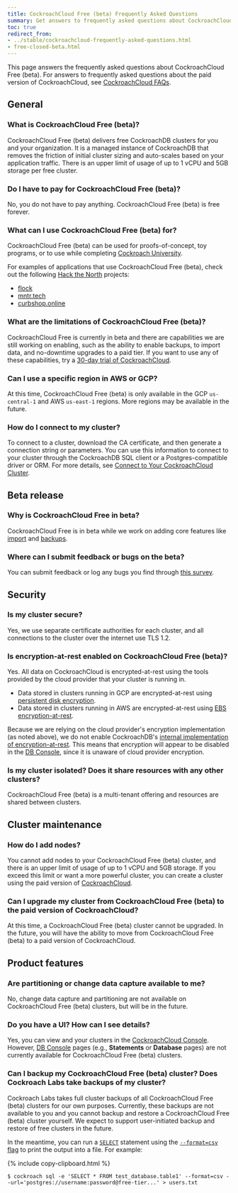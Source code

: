 ```yaml
---
title: CockroachCloud Free (beta) Frequently Asked Questions
summary: Get answers to frequently asked questions about CockroachCloud Free (beta)
toc: true
redirect_from:
- ../stable/cockroachcloud-frequently-asked-questions.html
- free-closed-beta.html
---
```


This page answers the frequently asked questions about CockroachCloud Free (beta). For answers to frequently asked questions about the paid version of CockroachCloud, see [CockroachCloud FAQs](frequently-asked-questions.html).

## General

### What is CockroachCloud Free (beta)?

CockroachCloud Free (beta) delivers free CockroachDB clusters for you and your organization. It is a managed instance of CockroachDB that removes the friction of initial cluster sizing and auto-scales based on your application traffic. There is an upper limit of usage of up to 1 vCPU and 5GB storage per free cluster.

### Do I have to pay for CockroachCloud Free (beta)?

No, you do not have to pay anything. CockroachCloud Free (beta) is free forever.

### What can I use CockroachCloud Free (beta) for?

CockroachCloud Free (beta) can be used for proofs-of-concept, toy programs, or to use while completing [Cockroach University](https://www.cockroachlabs.com/cockroach-university/).

For examples of applications that use CockroachCloud Free (beta), check out the following [Hack the North](https://hackthenorth.com/) projects:

- [flock](https://devpost.com/software/flock-figure-out-what-film-to-watch-with-friends)
- [mntr.tech](https://devpost.com/software/mntr-tech)
- [curbshop.online](https://devpost.com/software/curbshop-online)

### What are the limitations of CockroachCloud Free (beta)?

CockroachCloud Free is currently in beta and there are capabilities we are still working on enabling, such as the ability to enable backups, to import data, and no-downtime upgrades to a paid tier. If you want to use any of these capabilities, try a [30-day trial of CockroachCloud](quickstart-trial-cluster.html).

### Can I use a specific region in AWS or GCP?

At this time, CockroachCloud Free (beta) is only available in the GCP `us-central-1` and AWS `us-east-1` regions. More regions may be available in the future.

### How do I connect to my cluster?

To connect to a cluster, download the CA certificate, and then generate a connection string or parameters. You can use this information to connect to your cluster through the CockroachDB SQL client or a Postgres-compatible driver or ORM. For more details, see [Connect to Your CockroachCloud Cluster](connect-to-your-cluster.html).

## Beta release

### Why is CockroachCloud Free in beta?

CockroachCloud Free is in beta while we work on adding core features like [import](../v20.2/import.html) and [backups](backups-page.html).

### Where can I submit feedback or bugs on the beta?

You can submit feedback or log any bugs you find through [this survey](https://cockroachlabs.typeform.com/to/gvCcF14q).

## Security

### Is my cluster secure?

Yes, we use separate certificate authorities for each cluster, and all connections to the cluster over the internet use TLS 1.2.

### Is encryption-at-rest enabled on CockroachCloud Free (beta)?

Yes. All data on CockroachCloud is encrypted-at-rest using the tools provided by the cloud provider that your cluster is running in.

- Data stored in clusters running in GCP are encrypted-at-rest using [persistent disk encryption](https://cloud.google.com/compute/docs/disks#pd_encryption).
- Data stored in clusters running in AWS are encrypted-at-rest using [EBS encryption-at-rest](https://docs.aws.amazon.com/AWSEC2/latest/UserGuide/EBSEncryption.html).

Because we are relying on the cloud provider's encryption implementation (as noted above), we do not enable CockroachDB's [internal implementation of encryption-at-rest](../v20.2/encryption.html#encryption-at-rest-enterprise). This means that encryption will appear to be disabled in the [DB Console](../v20.2/ui-overview.html), since it is unaware of cloud provider encryption.

### Is my cluster isolated? Does it share resources with any other clusters?

CockroachCloud Free (beta) is a multi-tenant offering and resources are shared between clusters.

## Cluster maintenance

### How do I add nodes?

You cannot add nodes to your CockroachCloud Free (beta) cluster, and there is an upper limit of usage of up to 1 vCPU and 5GB storage. If you exceed this limit or want a more powerful cluster, you can create a cluster using the paid version of [CockroachCloud](create-your-cluster.html).

### Can I upgrade my cluster from CockroachCloud Free (beta) to the paid version of CockroachCloud?

At this time, a CockroachCloud Free (beta) cluster cannot be upgraded. In the future, you will have the ability to move from CockroachCloud Free (beta) to a paid version of CockroachCloud.

## Product features

### Are partitioning or change data capture available to me?

No, change data capture and partitioning are not available on CockroachCloud Free (beta) clusters, but will be in the future.

### Do you have a UI? How can I see details?

Yes, you can view and your clusters in the [CockroachCloud Console](https://cockroachlabs.cloud/). However, [DB Console](..v20.2/ui-overview.html) pages (e.g., **Statements** or **Database** pages) are not currently available for CockroachCloud Free (beta) clusters.

### Can I backup my CockroachCloud Free (beta) cluster? Does Cockroach Labs take backups of my cluster?

Cockroach Labs takes full cluster backups of all CockroachCloud Free (beta) clusters for our own purposes. Currently, these backups are not available to you and you cannot backup and restore a CockroachCloud Free (beta) cluster yourself. We expect to support user-initiated backup and restore of free clusters in the future.

In the meantime, you can run a [`SELECT`](../v20.2/select.html) statement using the [`--format=csv` flag](../v20.2/cockroach-sql.html#general) to print the output into a file. For example:

{% include copy-clipboard.html %}
~~~
$ cockroach sql -e 'SELECT * FROM test_database.table1' --format=csv --url='postgres://username:password@free-tier...' > users.txt
~~~
